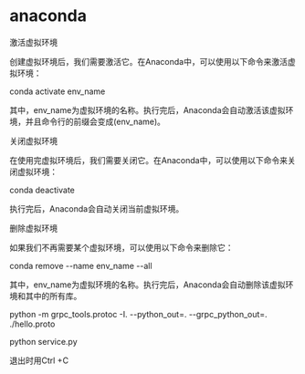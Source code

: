 # anaconda

激活虚拟环境

创建虚拟环境后，我们需要激活它。在Anaconda中，可以使用以下命令来激活虚拟环境：

conda activate env_name

其中，env_name为虚拟环境的名称。执行完后，Anaconda会自动激活该虚拟环境，并且命令行的前缀会变成(env_name)。

关闭虚拟环境

在使用完虚拟环境后，我们需要关闭它。在Anaconda中，可以使用以下命令来关闭虚拟环境：

conda deactivate

执行完后，Anaconda会自动关闭当前虚拟环境。

删除虚拟环境

如果我们不再需要某个虚拟环境，可以使用以下命令来删除它：

conda remove --name env_name --all

其中，env_name为虚拟环境的名称。执行完后，Anaconda会自动删除该虚拟环境和其中的所有库。


python -m grpc_tools.protoc -I. --python_out=. --grpc_python_out=. ./hello.proto

python service.py

退出时用Ctrl +C